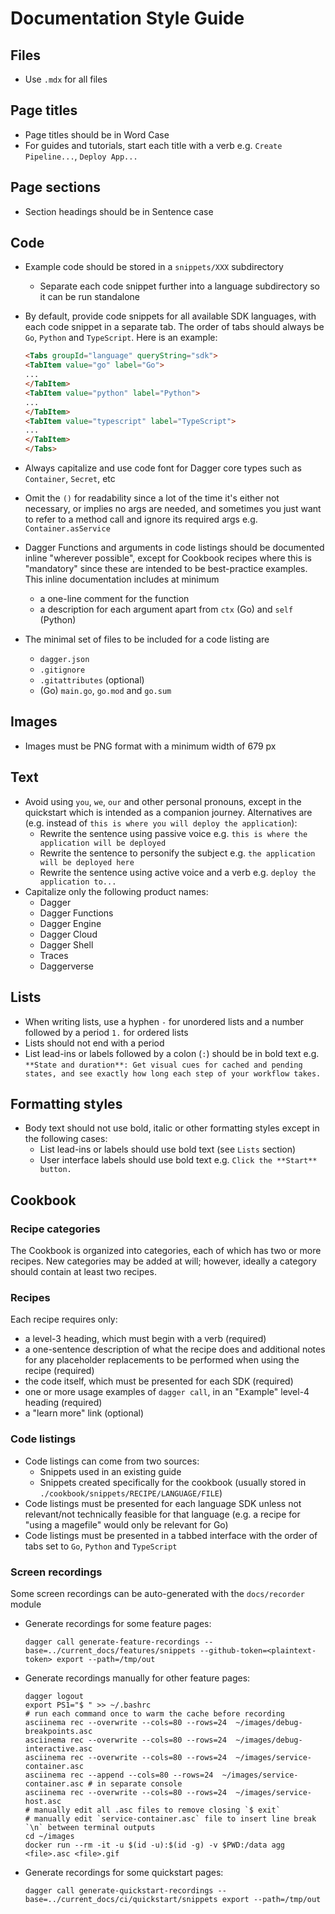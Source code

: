 # Documentation Style Guide

## Files

- Use `.mdx` for all files

## Page titles

- Page titles should be in Word Case
- For guides and tutorials, start each title with a verb e.g. `Create Pipeline...`, `Deploy App...`

## Page sections

- Section headings should be in Sentence case

## Code

- Example code should be stored in a `snippets/XXX` subdirectory
  - Separate each code snippet further into a language subdirectory so it can be run standalone
- By default, provide code snippets for all available SDK languages, with each code snippet in a separate tab. The order of tabs should always be `Go`, `Python` and `TypeScript`. Here is an example:

  ```html
  <Tabs groupId="language" queryString="sdk">
  <TabItem value="go" label="Go">
  ...
  </TabItem>
  <TabItem value="python" label="Python">
  ...
  </TabItem>
  <TabItem value="typescript" label="TypeScript">
  ...
  </TabItem>
  </Tabs>
  ```

- Always capitalize and use code font for Dagger core types such as `Container`, `Secret`, etc
- Omit the `()` for readability since a lot of the time it's either not necessary, or implies no args are needed, and sometimes you just want to refer to a method call and ignore its required args e.g. `Container.asService`
- Dagger Functions and arguments in code listings should be documented inline "wherever possible", except for Cookbook recipes where this is "mandatory" since these are intended to be best-practice examples. This inline documentation includes at minimum
  - a one-line comment for the function
  - a description for each argument apart from `ctx` (Go) and `self` (Python)
- The minimal set of files to be included for a code listing are
  - `dagger.json`
  - `.gitignore`
  - `.gitattributes` (optional)
  - (Go) `main.go`, `go.mod` and `go.sum`

## Images

- Images must be PNG format with a minimum width of 679 px

## Text

- Avoid using `you`, `we`, `our` and other personal pronouns, except in the quickstart which is intended  as a companion journey. Alternatives are (e.g. instead of `this is where you will deploy the application`):
  - Rewrite the sentence using passive voice e.g. `this is where the application will be deployed`
  - Rewrite the sentence to personify the subject e.g. `the application will be deployed here`
  - Rewrite the sentence using active voice and a verb e.g. `deploy the application to...`
- Capitalize only the following product names:
  - Dagger
  - Dagger Functions
  - Dagger Engine
  - Dagger Cloud
  - Dagger Shell
  - Traces
  - Daggerverse

## Lists

- When writing lists, use a hyphen `-` for unordered lists and a number followed by a period `1.` for ordered lists
- Lists should not end with a period
- List lead-ins or labels followed by a colon (`:`) should be in bold text e.g. `**State and duration**: Get visual cues for cached and pending states, and see exactly how long each step of your workflow takes.`

## Formatting styles

- Body text should not use bold, italic or other formatting styles except in the following cases:
  - List lead-ins or labels should use bold text (see `Lists` section)
  - User interface labels should use bold text e.g. `Click the **Start** button.`

## Cookbook

### Recipe categories

The Cookbook is organized into categories, each of which has two or more recipes. New categories may be added at will; however, ideally a category should contain at least two recipes.

### Recipes

Each recipe requires only:

- a level-3 heading, which must begin with a verb (required)
- a one-sentence description of what the recipe does and additional notes for any placeholder replacements to be performed when using the recipe (required)
- the code itself, which must be presented for each SDK (required)
- one or more usage examples of `dagger call`, in an "Example" level-4 heading (required)
- a "learn more" link (optional)

### Code listings

- Code listings can come from two sources:
  - Snippets used in an existing guide
  - Snippets created specifically for the cookbook (usually stored in `./cookbook/snippets/RECIPE/LANGUAGE/FILE`)
- Code listings must be presented for each language SDK unless not relevant/not technically feasible for that language (e.g. a recipe for "using a magefile" would only be relevant for Go)
- Code listings must be presented in a tabbed interface with the order of tabs set to `Go`, `Python` and `TypeScript`

### Screen recordings

Some screen recordings can be auto-generated with the `docs/recorder` module

- Generate recordings for some feature pages:

  ```shell
  dagger call generate-feature-recordings --base=../current_docs/features/snippets --github-token=<plaintext-token> export --path=/tmp/out
  ```

- Generate recordings manually for other feature pages:

    ```shell
    dagger logout
    export PS1="$ " >> ~/.bashrc
    # run each command once to warm the cache before recording
    asciinema rec --overwrite --cols=80 --rows=24  ~/images/debug-breakpoints.asc
    asciinema rec --overwrite --cols=80 --rows=24  ~/images/debug-interactive.asc
    asciinema rec --overwrite --cols=80 --rows=24  ~/images/service-container.asc
    asciinema rec --append --cols=80 --rows=24  ~/images/service-container.asc # in separate console
    asciinema rec --overwrite --cols=80 --rows=24  ~/images/service-host.asc
    # manually edit all .asc files to remove closing `$ exit`
    # manually edit `service-container.asc` file to insert line break `\n` between terminal outputs
    cd ~/images
    docker run --rm -it -u $(id -u):$(id -g) -v $PWD:/data agg <file>.asc <file>.gif
    ```

- Generate recordings for some quickstart pages:

  ```shell
  dagger call generate-quickstart-recordings --base=../current_docs/ci/quickstart/snippets export --path=/tmp/out
  ```
